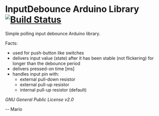 # InputDebounce Arduino Library [![Build Status](https://travis-ci.org/Mokolea/InputDebounce.svg)](https://travis-ci.org/Mokolea/InputDebounce)

Simple polling input debounce Arduino library.

Facts:
 - used for push-button like switches
 - delivers input value (state) after it has been stable (not flickering) for longer than the debounce period
 - delivers pressed-on time [ms]
 - handles input pin with:
    - external pull-down resistor
    - external pull-up resistor
    - internal pull-up resistor (default)

*GNU General Public License v2.0*

-- Mario

